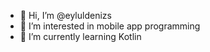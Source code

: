 - 👋 Hi, I’m @eyluldenizs
- 👀 I’m interested in mobile app programming
- 🌱 I’m currently learning Kotlin


<!---
eyluldenizs/eyluldenizs is a ✨ special ✨ repository because its `README.md` (this file) appears on your GitHub profile.
You can click the Preview link to take a look at your changes.
--->
